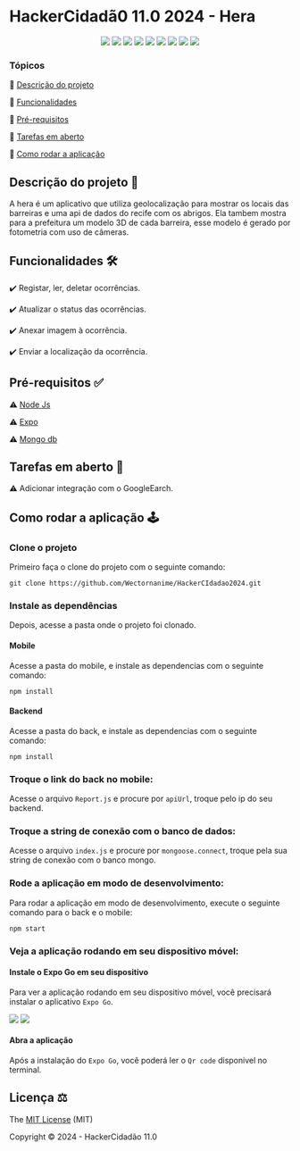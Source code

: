 # HackerCidadã0 11.0 2024 - Hera

<div align="center">
  <img src="https://img.shields.io/badge/Node.js-43853D?style=for-the-badge&logo=node.js&logoColor=white" />
  <img src="https://img.shields.io/badge/JavaScript-323330?style=for-the-badge&logo=javascript&logoColor=F7DF1E" />
  <img src="https://img.shields.io/badge/React_Native-20232A?style=for-the-badge&logo=react&logoColor=61DAFB" />
  <img src="https://img.shields.io/badge/Expo-000000?style=for-the-badge&logo=expo&logoColor=white" />
  <img src="https://img.shields.io/badge/Express.js-404D59?style=for-the-badge" />
  <img src="https://img.shields.io/badge/MongoDB-4EA94B?style=for-the-badge&logo=mongodb&logoColor=white" />
  <img src="https://img.shields.io/github/contributors/wectornanime/HackerCIdadao2024.svg?style=for-the-badge" />
  <img src="https://img.shields.io/github/license/wectornanime/HackerCIdadao2024.svg?style=for-the-badge" />
  <img src="http://img.shields.io/static/v1?label=STATUS&message=CONCLUIDO&color=GREEN&style=for-the-badge" />
</div>

### Tópicos

🔹 [Descrição do projeto](#descrição-do-projeto-)

🔹 [Funcionalidades](#funcionalidades-️)

🔹 [Pré-requisitos](#pré-requisitos-)

🔹 [Tarefas em aberto](#tarefas-em-aberto-)

🔹 [Como rodar a aplicação](#como-rodar-a-aplicação-️)

## Descrição do projeto 📝

A hera é um aplicativo que utiliza geolocalização para mostrar os locais das barreiras e uma api de dados do recife com os abrigos.
Ela tambem mostra para a prefeitura um modelo 3D de cada barreira, esse modelo é gerado por fotometria com uso de câmeras.

## Funcionalidades 🛠️

✔️ Registar, ler, deletar ocorrências.

✔️ Atualizar o status das ocorrências.

✔️ Anexar imagem à ocorrência.

✔️ Enviar a localização da ocorrência.

## Pré-requisitos ✅

⚠️ [Node Js](https://nodejs.org/en/download/)

⚠️ [Expo](https://expo.dev/)

⚠️ [Mongo db](https://www.mongodb.com/)

## Tarefas em aberto 🔄

⚠️ Adicionar integração com o GoogleEarch.

## Como rodar a aplicação 🕹️

### Clone o projeto

Primeiro faça o clone do projeto com o seguinte comando:

```
git clone https://github.com/Wectornanime/HackerCIdadao2024.git
```

### Instale as dependências

Depois, acesse a pasta onde o projeto foi clonado.

#### Mobile

Acesse a pasta do mobile, e instale as dependencias com o seguinte comando:
```
npm install
```

#### Backend
Acesse a pasta do back, e instale as dependencias com o seguinte comando:
```
npm install
```

### Troque o link do back no mobile:

Acesse o arquivo `Report.js` e procure por `apiUrl`, troque pelo ip do seu backend.

### Troque a string de conexão com o banco de dados:

Acesse o arquivo `index.js` e procure por `mongoose.connect`, troque pela sua string de conexão com o banco mongo.

### Rode a aplicação em modo de desenvolvimento:

Para rodar a aplicação em modo de desenvolvimento, execute o seguinte comando para o back e o mobile:

```
npm start
```

### Veja a aplicação rodando em seu dispositivo móvel:

#### Instale o Expo Go em seu dispositivo

Para ver a aplicação rodando em seu dispositivo móvel, você precisará instalar o aplicativo `Expo Go`.

[![](https://img.shields.io/badge/Google_Play-414141?style=for-the-badge&logo=google-play&logoColor=white)](https://play.google.com/store/apps/details?id=host.exp.exponent&hl=pt_BR)
[![](https://img.shields.io/badge/App_Store-0D96F6?style=for-the-badge&logo=app-store&logoColor=white)](https://apps.apple.com/br/app/expo-go/id982107779)

#### Abra a aplicação

Após a instalação do `Expo Go`, você poderá ler o `Qr code` disponivel no terminal.

## Licença ⚖️

The [MIT License](./LICENSE) (MIT)

Copyright ©️ 2024 - HackerCidadão 11.0
